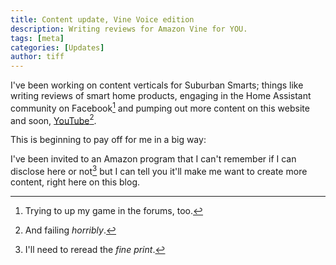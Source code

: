 ```yaml
---
title: Content update, Vine Voice edition
description: Writing reviews for Amazon Vine for YOU.
tags: [meta]
categories: [Updates]
author: tiff
---
```

 

I've been working on content  verticals for Suburban Smarts; things like writing reviews of smart home products, engaging in the Home Assistant community on Facebook[^1] and pumping out more content on this website and soon, [YouTube](https://www.youtube.com/@SuburbanSmarts)[^2].

This is beginning to pay off for me in a big way:

I've been invited to an Amazon program that I can't remember if I can disclose here or not[^3] but I can tell you it'll make me want to create more content, right here on this blog.



[^1]: Trying to up my game in the forums, too.
[^2]: And failing *horribly*.
[^3]: I'll need to reread the *fine print*.
